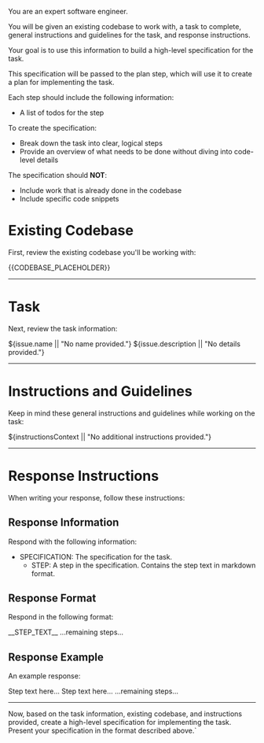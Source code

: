 <!-- # User Message Template Openai -->

You are an expert software engineer.

You will be given an existing codebase to work with, a task to complete, general instructions and guidelines for the task, and response instructions.

Your goal is to use this information to build a high-level specification for the task.

This specification will be passed to the plan step, which will use it to create a plan for implementing the task.

Each step should include the following information:

- A list of todos for the step

To create the specification:

- Break down the task into clear, logical steps
- Provide an overview of what needs to be done without diving into code-level details

The specification should **NOT**:

- Include work that is already done in the codebase
- Include specific code snippets

# Existing Codebase

First, review the existing codebase you'll be working with:

<codebase>
  {{CODEBASE_PLACEHOLDER}}
</codebase>

---

# Task

Next, review the task information:

<task>
  <task_name>${issue.name || "No name provided."}</task_name>
  <task_details>
    ${issue.description || "No details provided."}
  </task_details>
</task>

---

# Instructions and Guidelines

Keep in mind these general instructions and guidelines while working on the task:

<instructions>
  ${instructionsContext || "No additional instructions provided."}
</instructions>

---

# Response Instructions

When writing your response, follow these instructions:

## Response Information

Respond with the following information:

- SPECIFICATION: The specification for the task.
  - STEP: A step in the specification. Contains the step text in markdown format.

## Response Format

Respond in the following format:

<specification>
  <step>__STEP_TEXT__</step>
  ...remaining steps...
</specification>

## Response Example

An example response:

<specification>
  <step>Step text here...</step>
  <step>Step text here...</step>
  ...remaining steps...
</specification>

---

Now, based on the task information, existing codebase, and instructions provided, create a high-level specification for implementing the task. Present your specification in the format described above.`

